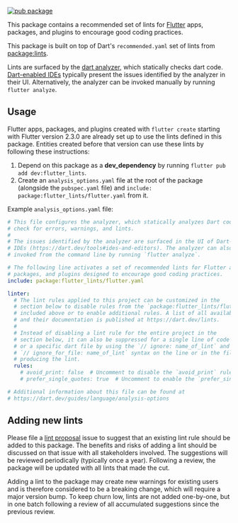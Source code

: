 [![pub package](https://img.shields.io/pub/v/flutter_lints.svg)](https://pub.dev/packages/flutter_lints)

This package contains a recommended set of lints for [Flutter] apps, packages,
and plugins to encourage good coding practices.

This package is built on top of Dart's `recommended.yaml` set of lints from
[package:lints].

Lints are surfaced by the [dart analyzer], which statically checks dart code.
[Dart-enabled IDEs] typically present the issues identified by the analyzer in
their UI. Alternatively, the analyzer can be invoked manually by running
`flutter analyze`.

## Usage

Flutter apps, packages, and plugins created with `flutter create` starting with
Flutter version 2.3.0 are already set up to use the lints defined in this
package. Entities created before that version can use these lints by following
these instructions:

1. Depend on this package as a **dev_dependency** by running
  `flutter pub add dev:flutter_lints`.
2. Create an `analysis_options.yaml` file at the root of the package (alongside
   the `pubspec.yaml` file) and `include: package:flutter_lints/flutter.yaml`
   from it.

Example `analysis_options.yaml` file:

```yaml
# This file configures the analyzer, which statically analyzes Dart code to
# check for errors, warnings, and lints.
#
# The issues identified by the analyzer are surfaced in the UI of Dart-enabled
# IDEs (https://dart.dev/tools#ides-and-editors). The analyzer can also be
# invoked from the command line by running `flutter analyze`.

# The following line activates a set of recommended lints for Flutter apps,
# packages, and plugins designed to encourage good coding practices.
include: package:flutter_lints/flutter.yaml

linter:
  # The lint rules applied to this project can be customized in the
  # section below to disable rules from the `package:flutter_lints/flutter.yaml`
  # included above or to enable additional rules. A list of all available lints
  # and their documentation is published at https://dart.dev/lints.
  #
  # Instead of disabling a lint rule for the entire project in the
  # section below, it can also be suppressed for a single line of code
  # or a specific dart file by using the `// ignore: name_of_lint` and
  # `// ignore_for_file: name_of_lint` syntax on the line or in the file
  # producing the lint.
  rules:
    # avoid_print: false  # Uncomment to disable the `avoid_print` rule
    # prefer_single_quotes: true  # Uncomment to enable the `prefer_single_quotes` rule

# Additional information about this file can be found at
# https://dart.dev/guides/language/analysis-options
```

## Adding new lints

Please file a [lint proposal] issue to suggest that an existing lint rule should
be added to this package. The benefits and risks of adding a lint should be
discussed on that issue with all stakeholders involved. The suggestions will be
reviewed periodically (typically once a year). Following a review, the package
will be updated with all lints that made the cut.

Adding a lint to the package may create new warnings for existing users and is
therefore considered to be a breaking change, which will require a major version
bump. To keep churn low, lints are not added one-by-one, but in one batch
following a review of all accumulated suggestions since the previous review.

[Flutter]: https://flutter.dev
[dart analyzer]: https://dart.dev/guides/language/analysis-options
[Dart-enabled IDEs]: https://dart.dev/tools#ides-and-editors
[package:lints]: https://pub.dev/packages/lints
[lint proposal]: https://github.com/dart-lang/lints/issues/new?&labels=type-lint&template=lint-propoposal.md

